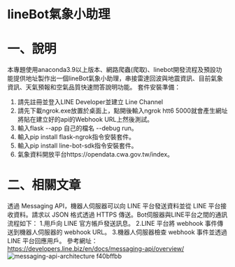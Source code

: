 # lineBot氣象小助理

# 一、說明
本專題使用anaconda3.9以上版本、網路爬蟲(爬取)、linebot開發流程及預設功能提供地址製作出一個lineBot氣象小助理，串接雷達回波與地震資訊、目前氣象資訊、天氣預報和空氣品質快速問答說明功能。
套件安裝準備：
1.	請先註冊並登入LINE Developer並建立 Line Channel
2.	請先下載ngrok.exe放置於桌面上，點開後輸入ngrok htt6 5000就會產生網址將貼在建立好的api的Webhook URL上然後測試。
3.	輸入flask --app 自己的檔名 --debug run。
4.	輸入pip install flask-ngrok指令安裝套件。
5.	輸入pip install line-bot-sdk指令安裝套件。
6.	氣象資料開放平台https://opendata.cwa.gov.tw/index。

# 二、相關文章
透過 Messaging API，機器人伺服器可以向 LINE 平台發送資料並從 LINE 平台接收資料。請求以 JSON 格式透過 HTTPS 傳送。Bot伺服器與LINE平台之間的通訊流程如下：
1.用戶向 LINE 官方帳戶發送訊息。
2.LINE 平台將 webhook 事件傳送到機器人伺服器的 webhook URL。
3.機器人伺服器檢查 webhook 事件並透過 LINE 平台回應用戶。
參考網址：
https://developers.line.biz/en/docs/messaging-api/overview/
![messaging-api-architecture f40bffbb](https://github.com/LonelyCaesar/line-bot-weather-bot/assets/101235367/8111f8bc-290b-4ba2-a85a-8e744bed74db)
